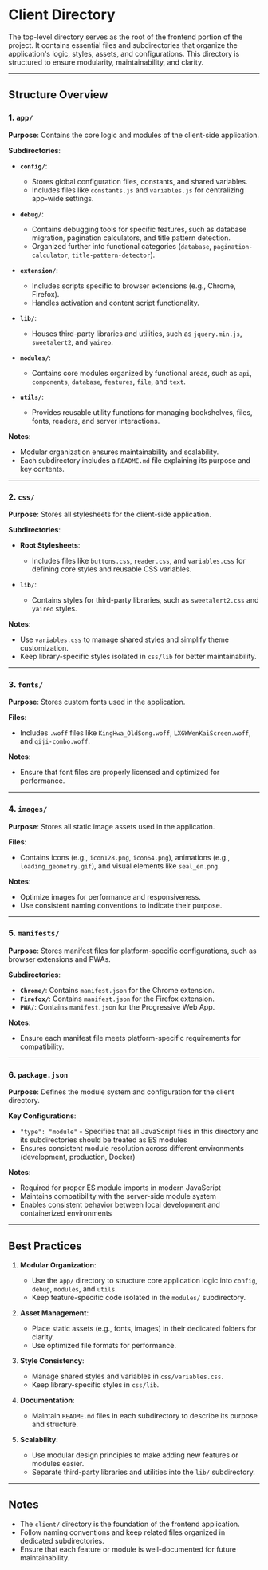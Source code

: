 # Client Directory

The top-level directory serves as the root of the frontend portion of the project. It contains essential files and subdirectories that organize the application's logic, styles, assets, and configurations. This directory is structured to ensure modularity, maintainability, and clarity.

---

## Structure Overview

### 1. `app/`

**Purpose**: Contains the core logic and modules of the client-side application.

**Subdirectories**:

- **`config/`**:
  - Stores global configuration files, constants, and shared variables.
  - Includes files like `constants.js` and `variables.js` for centralizing app-wide settings.

- **`debug/`**:
  - Contains debugging tools for specific features, such as database migration, pagination calculators, and title pattern detection.
  - Organized further into functional categories (`database`, `pagination-calculator`, `title-pattern-detector`).

- **`extension/`**:
  - Includes scripts specific to browser extensions (e.g., Chrome, Firefox).
  - Handles activation and content script functionality.

- **`lib/`**:
  - Houses third-party libraries and utilities, such as `jquery.min.js`, `sweetalert2`, and `yaireo`.

- **`modules/`**:
  - Contains core modules organized by functional areas, such as `api`, `components`, `database`, `features`, `file`, and `text`.

- **`utils/`**:
  - Provides reusable utility functions for managing bookshelves, files, fonts, readers, and server interactions.

**Notes**:

- Modular organization ensures maintainability and scalability.
- Each subdirectory includes a `README.md` file explaining its purpose and key contents.

---

### 2. `css/`

**Purpose**: Stores all stylesheets for the client-side application.

**Subdirectories**:

- **Root Stylesheets**:
  - Includes files like `buttons.css`, `reader.css`, and `variables.css` for defining core styles and reusable CSS variables.
  
- **`lib/`**:
  - Contains styles for third-party libraries, such as `sweetalert2.css` and `yaireo` styles.

**Notes**:

- Use `variables.css` to manage shared styles and simplify theme customization.
- Keep library-specific styles isolated in `css/lib` for better maintainability.

---

### 3. `fonts/`

**Purpose**: Stores custom fonts used in the application.

**Files**:

- Includes `.woff` files like `KingHwa_OldSong.woff`, `LXGWWenKaiScreen.woff`, and `qiji-combo.woff`.

**Notes**:

- Ensure that font files are properly licensed and optimized for performance.

---

### 4. `images/`

**Purpose**: Stores all static image assets used in the application.

**Files**:

- Contains icons (e.g., `icon128.png`, `icon64.png`), animations (e.g., `loading_geometry.gif`), and visual elements like `seal_en.png`.

**Notes**:

- Optimize images for performance and responsiveness.
- Use consistent naming conventions to indicate their purpose.

---

### 5. `manifests/`

**Purpose**: Stores manifest files for platform-specific configurations, such as browser extensions and PWAs.

**Subdirectories**:

- **`Chrome/`**: Contains `manifest.json` for the Chrome extension.
- **`Firefox/`**: Contains `manifest.json` for the Firefox extension.
- **`PWA/`**: Contains `manifest.json` for the Progressive Web App.

**Notes**:

- Ensure each manifest file meets platform-specific requirements for compatibility.

---

### 6. `package.json`

**Purpose**: Defines the module system and configuration for the client directory.

**Key Configurations**:

- `"type": "module"` - Specifies that all JavaScript files in this directory and its subdirectories should be treated as ES modules
- Ensures consistent module resolution across different environments (development, production, Docker)

**Notes**:

- Required for proper ES module imports in modern JavaScript
- Maintains compatibility with the server-side module system
- Enables consistent behavior between local development and containerized environments

---

## Best Practices

1. **Modular Organization**:
   - Use the `app/` directory to structure core application logic into `config`, `debug`, `modules`, and `utils`.
   - Keep feature-specific code isolated in the `modules/` subdirectory.

2. **Asset Management**:
   - Place static assets (e.g., fonts, images) in their dedicated folders for clarity.
   - Use optimized file formats for performance.

3. **Style Consistency**:
   - Manage shared styles and variables in `css/variables.css`.
   - Keep library-specific styles in `css/lib`.

4. **Documentation**:
   - Maintain `README.md` files in each subdirectory to describe its purpose and structure.

5. **Scalability**:
   - Use modular design principles to make adding new features or modules easier.
   - Separate third-party libraries and utilities into the `lib/` subdirectory.

---

## Notes

- The `client/` directory is the foundation of the frontend application.
- Follow naming conventions and keep related files organized in dedicated subdirectories.
- Ensure that each feature or module is well-documented for future maintainability.

